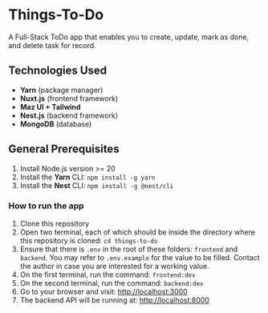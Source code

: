 # Things-To-Do

A Full-Stack ToDo app that enables you to create, update, mark as done, and delete task for record.

## Technologies Used

- **Yarn** (package manager)
- **Nuxt.js** (frontend framework)
- **Maz UI + Tailwind**
- **Nest.js** (backend framework)
- **MongoDB** (database)

## General Prerequisites

1. Install Node.js version >= 20
2. Install the **Yarn** CLI: `npm install -g yarn`
3. Install the **Nest** CLI: `npm install -g @nest/cli`

### How to run the app

1. Clone this repository
2. Open two terminal, each of which should be inside the directory where this repository is cloned: `cd things-to-do`
3. Ensure that there is `.env` in the root of these folders: `frontend` and `backend`. You may refer to `.env.example` for the value to be filled. Contact the author in case you are interested for a working value.
4. On the first terminal, run the command: `frontend:dev`
5. On the second terminal, run the command: `backend:dev`
6. Go to your browser and visit: <http://localhost:3000>
7. The backend API will be running at: <http://localhost:8000>
